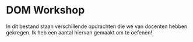 # DOM Workshop

In dit bestand staan verschillende opdrachten die we van docenten hebben gekregen. Ik heb een aantal hiervan gemaakt om te oefenen!
